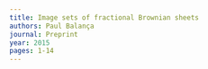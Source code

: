 ```yaml
---
title: Image sets of fractional Brownian sheets
authors: Paul Balança
journal: Preprint
year: 2015
pages: 1-14
---
```


